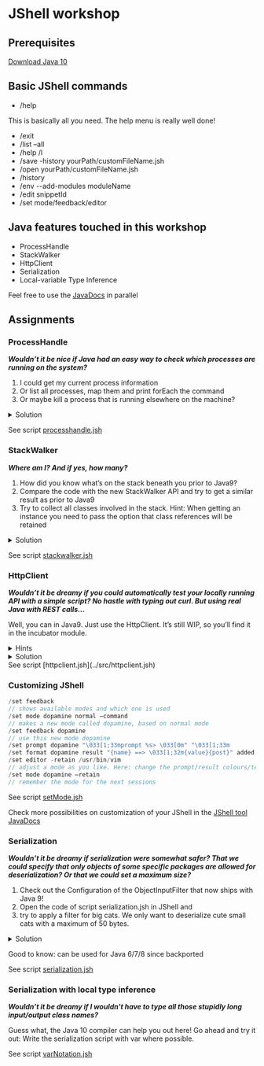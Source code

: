 # JShell workshop

## Prerequisites
[Download Java 10](http://www.oracle.com/technetwork/java/javase/downloads/jdk10-downloads-4416644.html)

## Basic JShell commands
* /help

This is basically all you need. The help menu is really well done!
* /exit
* /list –all
* /help /l
* /save -history yourPath/customFileName.jsh
* /open yourPath/customFileName.jsh
* /history
* /env --add-modules moduleName
* /edit snippetId
* /set mode/feedback/editor

## Java features touched in this workshop
* ProcessHandle
* StackWalker
* HttpClient
* Serialization
* Local-variable Type Inference

Feel free to use the [JavaDocs](https://docs.oracle.com/javase/10/docs/api/overview-summary.html) in parallel

## Assignments
### ProcessHandle
**_Wouldn’t it be nice if Java had an easy way to check which processes are running on the system?_**

1. I could get my current process information
2. Or list all processes, map them and print forEach the command
3. Or maybe kill a process that is running elsewhere on the machine?

<details><summary>Solution</summary><p>
```java
ProcessHandle.
// tab completion
ProcessHandle.current().info()
// Shift tab v, to convert to variable declaration
ProcessHandle.allProcesses().map(ProcessHandle::info).map(a -> a.command()).filter(x -> x.isPresent()).forEach(b -> System.out.println(b.get()))
ProcessHandle.of($pid).get().destroy()
// check out possible shortcuts with /help shortcuts
```
</p>
</details>

See script [processhandle.jsh](../src/processhandle.jsh)


### StackWalker
**_Where am I? And if yes, how many?_**
1. How did you know what’s on the stack beneath you prior to Java9? 
2. Compare the code with the new StackWalker API and try to get a similar result as prior to Java9
3. Try to collect all classes involved in the stack.
Hint: When getting an instance you need to pass the option that class references will be retained

<details><summary>Solution</summary><p>
```java
// Prior to Java 9:
new Throwable().getStackTrace()
// Expensive (JVM eagerly captures the stack)
// No convenient methods for filtering, e.g. get class instance
// Not necessarily complete stacktrace as JVM can omit data
StackWalker.getInstance().forEach(System.out::println)
// similar result as with Throwable
StackWalker.getInstance(
	StackWalker.Option.RETAIN_CLASS_REFERENCE).forEach(
	s -> System.out.println(s.getClassName()))
```
</p>
</details>
	
See script [stackwalker.jsh](../src/stackwalker.jsh)

### HttpClient
**_Wouldn’t it be dreamy if you could automatically test your locally running API with a simple script? No hastle with typing out curl. But using real Java with REST calls…_**

Well, you can in Java9. Just use the HttpClient. It’s still WIP, so you’ll find it in the incubator module.

<details><summary>Hints</summary><p>
You can add a module in a running JShell with /env --add-modules moduleName, also remember to import all packages you need)
Make a new client
Setup a GET request to the path where your local API is running (localhost:8080/your-favourite-path/keepalive)
Let the client send the request and save the response
Check the response for statusCode 200
Now let’s put this code in a script file. Check with your help command how you can SAVE and OPEN a self-made script
</p>
</details>

<details><summary>Solution</summary><p>
```java
/env --add-modules jdk.incubator.httpclient
import jdk.incubator.http.*
HttpClient client = HttpClient.newHttpClient();
HttpRequest request = HttpRequest.newBuilder(URI.create(localUrl)).GET().build();
HttpResponse<String> response = client.send(request, HttpResponse.BodyHandler.asString());
System.out.println(response.statusCode())
/save -history /your/absolute/path/customFileName.jsh
/open /your/absolute/path/customFileName.jsh
```
</p>
</details>
See script [httpclient.jsh](../src/httpclient.jsh)


### Customizing JShell
```java
/set feedback
// shows available modes and which one is used
/set mode dopamine normal –command
// makes a new mode called dopamine, based on normal mode
/set feedback dopamine
// use this new mode dopamine
/set prompt dopamine "\033[1;33mprompt %s> \033[0m" "\033[1;33m          ..."
/set format dopamine result "{name} ==> \033[1;32m{value}{post}" added,modified,replaced-primary-ok
/set editor -retain /usr/bin/vim
// adjust a mode as you like. Here: change the prompt/result colours/text
/set mode dopamine –retain
// remember the mode for the next sessions
```

See script [setMode.jsh](../src/setMode.jsh)

Check more possibilities on customization of your JShell in the [JShell tool JavaDocs](https://docs.oracle.com/javase/9/tools/jshell.htm#JSWOR-GUID-C337353B-074A-431C-993F-60C226163F00)

### Serialization
**_Wouldn’t it be dreamy if serialization were somewhat safer? That we could specify that only objects of some specific packages are allowed for deserialization? Or that we could set a maximum size?_**

1. Check out the Configuration of the ObjectInputFilter that now ships with Java 9! 
2. Open the code of script serialization.jsh in JShell and 
3. try to apply a filter for big cats. We only want to deserialize cute small cats with a maximum of 50 bytes.

<details><summary>Solution</summary><p>
```java
/open path/serialization.jsh
// Note: forward references are allowed in JShell!
// Set Jdk.serialFilter system property
// Directly in Java:
ObjectInputFilter.Config.setSerialFilter(ObjectInputFilter.Config.createFilter("maxbytes=50"));
// Example for blacklisting a package in the VM options in IntelliJ: 
// -Djdk.serialFilter=!com.example.demo.**
```
</p>
</details>

Good to know: can be used for Java 6/7/8 since backported

See script [serialization.jsh](../src/serialization.jsh)

### Serialization with local type inference
**_Wouldn’t it be dreamy if I wouldn't have to type all those stupidly long input/output class names?_**

Guess what, the Java 10 compiler can help you out here! Go ahead and try it out: Write the serialization script with var where possible.

See script [varNotation.jsh](../src/varNotation.jsh)